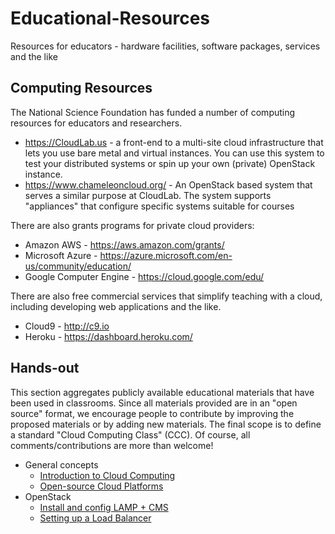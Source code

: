 # Educational-Resources
Resources for educators - hardware facilities, software packages, services and the like

## Computing Resources

The National Science Foundation has funded a number of computing resources for educators and researchers.
* https://CloudLab.us - a front-end to a multi-site cloud infrastructure that lets you use bare metal and virtual instances. You can use this system to test your distributed systems or spin up your own (private) OpenStack instance.
* https://www.chameleoncloud.org/ - An OpenStack based system that serves a similar purpose at CloudLab. The system supports "appliances" that configure specific systems suitable for courses

There are also grants programs for private cloud providers:
* Amazon AWS - https://aws.amazon.com/grants/
* Microsoft Azure - https://azure.microsoft.com/en-us/community/education/
* Google Computer Engine - https://cloud.google.com/edu/

There are also free commercial services that simplify teaching with a cloud, including developing web applications and the like.
* Cloud9 - http://c9.io
* Heroku - https://dashboard.heroku.com/

## Hands-out 
This section aggregates publicly available educational materials that have been used in classrooms. Since all materials provided are in an "open source" format, we encourage people to contribute by improving the proposed materials or by adding new materials. The final scope is to define a standard "Cloud Computing Class" (CCC). Of course, all comments/contributions are more than welcome!

* General concepts
  * [Introduction to Cloud Computing](https://docs.google.com/presentation/d/1MP0MNX1oLNieIzXVfjliaWlhurLi3ps_A5R-TnzSFeI/edit#slide=id.p)
  * [Open-source Cloud Platforms](https://docs.google.com/presentation/d/1It2Kv594Mx0kZ9qgNA1i_PiKMY9HyrrvSMnm7XzCWLc/edit#slide=id.i0)  
* OpenStack
  * [Install and config LAMP + CMS](https://docs.google.com/presentation/d/1MP0MNX1oLNieIzXVfjliaWlhurLi3ps_A5R-TnzSFeI/edit#slide=id.p) 
  * [Setting up a Load Balancer](https://docs.google.com/presentation/d/1rruNjPS95WeM_HcVm50doAJtyU1iy9NeTFaxsfmSXGo/edit#slide=id.p)

